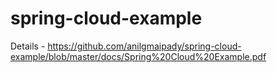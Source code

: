 # spring-cloud-example
Details -
https://github.com/anilgmaipady/spring-cloud-example/blob/master/docs/Spring%20Cloud%20Example.pdf

